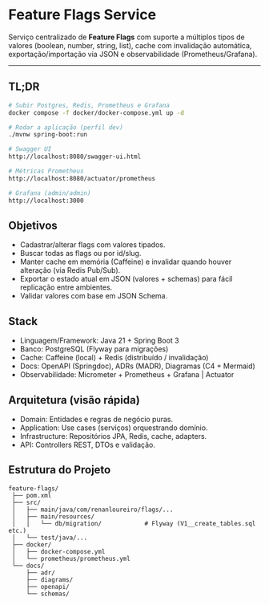 # Feature Flags Service

Serviço centralizado de **Feature Flags** com suporte a múltiplos tipos de valores (boolean, number, string, list), cache com invalidação automática, exportação/importação via JSON e observabilidade (Prometheus/Grafana).

---

## TL;DR

```bash
# Subir Postgres, Redis, Prometheus e Grafana
docker compose -f docker/docker-compose.yml up -d

# Rodar a aplicação (perfil dev)
./mvnw spring-boot:run

# Swagger UI
http://localhost:8080/swagger-ui.html

# Métricas Prometheus
http://localhost:8080/actuator/prometheus

# Grafana (admin/admin)
http://localhost:3000
```

## Objetivos

- Cadastrar/alterar flags com valores tipados.
- Buscar todas as flags ou por id/slug.
- Manter cache em memória (Caffeine) e invalidar quando houver alteração (via Redis Pub/Sub).
- Exportar o estado atual em JSON (valores + schemas) para fácil replicação entre ambientes.
- Validar valores com base em JSON Schema.

## Stack

- Linguagem/Framework: Java 21 + Spring Boot 3
- Banco: PostgreSQL (Flyway para migrações)
- Cache: Caffeine (local) + Redis (distribuído / invalidação)
- Docs: OpenAPI (Springdoc), ADRs (MADR), Diagramas (C4 + Mermaid)
- Observabilidade: Micrometer + Prometheus + Grafana | Actuator

## Arquitetura (visão rápida)

- Domain: Entidades e regras de negócio puras.
- Application: Use cases (serviços) orquestrando domínio.
- Infrastructure: Repositórios JPA, Redis, cache, adapters.
- API: Controllers REST, DTOs e validação.

## Estrutura do Projeto

```
feature-flags/
 ├── pom.xml
 ├── src/
 │   ├── main/java/com/renanloureiro/flags/...
 │   ├── main/resources/
 │   │   └── db/migration/            # Flyway (V1__create_tables.sql etc.)
 │   └── test/java/...
 ├── docker/
 │   ├── docker-compose.yml
 │   └── prometheus/prometheus.yml
 └── docs/
     ├── adr/
     ├── diagrams/
     ├── openapi/
     └── schemas/
```

